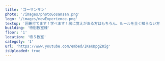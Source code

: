 ```yaml
---
title: 'ゴーサンサン'
photo: '/images/photoGosansan.png'
logo: '/images/newExperience.png'
textup: '囲碁打てます！学べます！腕に覚えがある方はもちろん、ルールを全く知らない方もぜひお越しください。'
building: '特別教室棟'
floor: '1' 
location: '特５教室'
categoly: '1'
url: 'https://www.youtube.com/embed/IKeKDpgZ8ig'
isUploaded: true
---
```


